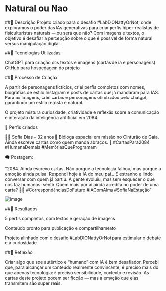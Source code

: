 # Natural ou Nao

##📒 Descrição
Projeto criado para o desafio #LabDIONattyOrNot, onde exploramos o poder das IAs generativas para criar perfis hiper-realistas de fisiculturistas naturais — ou será que não? Com imagens e textos, o objetivo é desafiar a percepção sobre o que é possível de forma natural versus manipulação digital.

##🤖 Tecnologias Utilizadas 

ChatGPT para criação dos textos e imagens (cartas de ia e personagens)
GitHub para hospedagem do projeto

##🧐 Processo de Criação

A partir de personagens fictícios, criei perfis completos com nomes, biografias de estilo Instagram e posts de cartas que já mandaram para IAS. Para as imagens, criei cartas e personagens otimizados pelo chatgpt, garantindo um estilo realista e natural.

O projeto mistura curiosidade, criatividade e reflexão sobre a comunicação e interação da inteligência aritificial em 2084.

📸 Perfis criados

👩‍🚀 Sofia Dias – 32 anos
🧬 Bióloga espacial em missão no Cinturão de Gaia. Ainda escreve cartas como quem manda abraços.
📡 #CartasPara2084 #HumanaDemais #MemóriasQueProgramam

🗨️ Postagem:

"2084. Ainda escrevo cartas. Não porque a tecnologia falhou, mas porque a emoção ainda pulsa.
Respondi hoje à IA do meu pai… É estranho e lindo conversar com quem já partiu.
A gente evoluiu, mas sem esquecer o que nos faz humanos: sentir.
Quem mais por aí ainda acredita no poder de uma carta? 📝💫
#CorrespondênciasDoFuturo #IAComAlma #SofiaNaEstação"

![image](https://github.com/user-attachments/assets/ac80bf9e-ab2f-40bb-b508-a572e4e7c77b?raw=true)

























##🚀 Resultados

5 perfis completos, com textos e geração de imagens

Conteúdo pronto para publicação e compartilhamento

Projeto alinhado com o desafio #LabDIONattyOrNot para estimular o debate e a curiosidade

##💭 Reflexão

Criar algo que soe autêntico e “humano” com IA é bem desafiador. Percebi que, para alcançar um conteúdo realmente convincente, é preciso mais do que apenas tecnologia: é preciso sensibilidade, contexto e revisão. As cartas deste projeto podem ser ficção — mas a emoção que elas transmitem são super reais.
